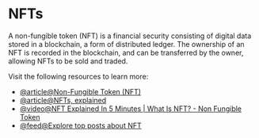 # NFTs

A non-fungible token (NFT) is a financial security consisting of digital data stored in a blockchain, a form of distributed ledger. The ownership of an NFT is recorded in the blockchain, and can be transferred by the owner, allowing NFTs to be sold and traded.

Visit the following resources to learn more:

- [@article@Non-Fungible Token (NFT)](https://www.investopedia.com/non-fungible-tokens-nft-5115211)
- [@article@NFTs, explained](https://www.theverge.com/22310188/nft-explainer-what-is-blockchain-crypto-art-faq)
- [@video@NFT Explained In 5 Minutes | What Is NFT? - Non Fungible Token](https://youtu.be/NNQLJcJEzv0)
- [@feed@Explore top posts about NFT](https://app.daily.dev/tags/nft?ref=roadmapsh)
